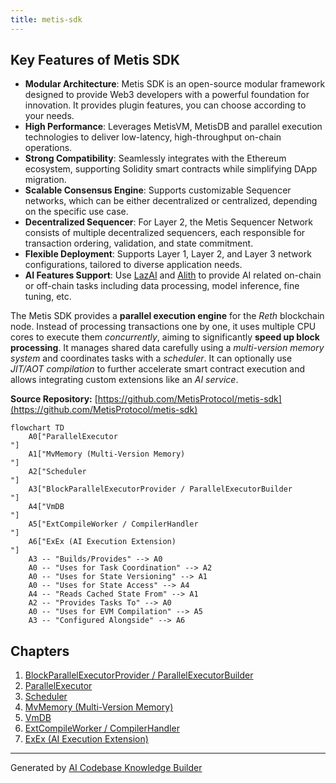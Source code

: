```yaml
---
title: metis-sdk
---
```


## Key Features of Metis SDK

- **Modular Architecture**: Metis SDK is an open-source modular framework designed to provide Web3 developers with a powerful foundation for innovation. It provides plugin features, you can choose according to your needs.
- **High Performance**: Leverages MetisVM, MetisDB and parallel execution technologies to deliver low-latency, high-throughput on-chain operations.
- **Strong Compatibility**: Seamlessly integrates with the Ethereum ecosystem, supporting Solidity smart contracts while simplifying DApp migration.
- **Scalable Consensus Engine**: Supports customizable Sequencer networks, which can be either decentralized or centralized, depending on the specific use case.
- **Decentralized Sequencer**: For Layer 2, the Metis Sequencer Network consists of multiple decentralized sequencers, each responsible for transaction ordering, validation, and state commitment.
- **Flexible Deployment**: Supports Layer 1, Layer 2, and Layer 3 network configurations, tailored to diverse application needs.
- **AI Features Support**: Use [LazAI](https://lazai.network) and [Alith](https://github.com/0xLazAI/alith) to provide AI related on-chain or off-chain tasks including data processing, model inference, fine tuning, etc.


The Metis SDK provides a **parallel execution engine** for the *Reth* blockchain node.
Instead of processing transactions one by one, it uses multiple CPU cores to execute them *concurrently*, aiming to significantly **speed up block processing**.
It manages shared data carefully using a *multi-version memory system* and coordinates tasks with a *scheduler*.
It can optionally use *JIT/AOT compilation* to further accelerate smart contract execution and allows integrating custom extensions like an *AI service*.

**Source Repository:** [https://github.com/MetisProtocol/metis-sdk](https://github.com/MetisProtocol/metis-sdk)

```mermaid
flowchart TD
    A0["ParallelExecutor
"]
    A1["MvMemory (Multi-Version Memory)
"]
    A2["Scheduler
"]
    A3["BlockParallelExecutorProvider / ParallelExecutorBuilder
"]
    A4["VmDB
"]
    A5["ExtCompileWorker / CompilerHandler
"]
    A6["ExEx (AI Execution Extension)
"]
    A3 -- "Builds/Provides" --> A0
    A0 -- "Uses for Task Coordination" --> A2
    A0 -- "Uses for State Versioning" --> A1
    A0 -- "Uses for State Access" --> A4
    A4 -- "Reads Cached State From" --> A1
    A2 -- "Provides Tasks To" --> A0
    A0 -- "Uses for EVM Compilation" --> A5
    A3 -- "Configured Alongside" --> A6
```

## Chapters

1. [BlockParallelExecutorProvider / ParallelExecutorBuilder
](01_blockparallelexecutorprovider___parallelexecutorbuilder_.md)
2. [ParallelExecutor
](02_parallelexecutor_.md)
3. [Scheduler
](03_scheduler_.md)
4. [MvMemory (Multi-Version Memory)
](04_mvmemory__multi_version_memory__.md)
5. [VmDB
](05_vmdb_.md)
6. [ExtCompileWorker / CompilerHandler
](06_extcompileworker___compilerhandler_.md)
7. [ExEx (AI Execution Extension)
](07_exex__ai_execution_extension__.md)


---

Generated by [AI Codebase Knowledge Builder](https://github.com/The-Pocket/Tutorial-Codebase-Knowledge)